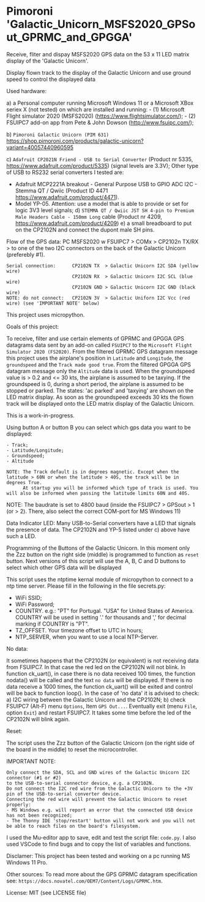 # Pimoroni 'Galactic_Unicorn_MSFS2020_GPSout_GPRMC_and_GPGGA'
 Receive, fliter and dispay MSFS2020 GPS data on the 53 x 11 LED matrix display of the 'Galactic Unicorn'.


Display flown track to the display of the Galactic Unicorn and use ground speed to control the displayed data


Used hardware:

a) a Personal computer running Microsoft Windows 11 or a Microsoft XBox seriex X (not tested) on which are installed and running: 
    - (1) Microsoft Flight simulator 2020 (MSFS2020) (https://www.flightsimulator.com/);
    - (2) FSUIPC7 add-on app from Pete & John Dowson (http://www.fsuipc.com/);

b) `Pimoroni Galactic Unicorn (PIM 631)` <https://shop.pimoroni.com/products/galactic-unicorn?variant=40057440960595>

c) `Adafruit CP2021N Friend - USB to Serial Converter` (Product nr 5335, https://www.adafruit.com/product/5335) (signal levels are 3.3V);
   Other type of USB to RS232 serial converters I tested are:
   - Adafruit MCP2221A breakout - General Purpose USB to GPIO ADC I2C - Stemma QT / Qwiic (Product ID 4471 https://www.adafruit.com/product/4471).
   - Model YP-05. Attention: use a model that is able to provide or set for logic 3V3 level signals;
d) `STEMMA QT / Qwiic JST SH 4-pin to Premium Male Headers Cable - 150mm Long` cable (Product nr 4209, https://www.adafruit.com/product/4209)
e) a small breadboard to put on the CP2102N and connect the dupont male SH pins.

Flow of the GPS data:  PC MSFS2020 w FSUIPC7 > COMx > CP2102n TX/RX > to one of the two I2C connectors on the back of the Galactic Unicorn (preferebly #1).
```
Serial connection:      CP2102N TX  > Galactic Unicorn I2C SDA (yellow wire)
                        CP2102N RX  > Galactic Unicorn I2C SCL (blue wire)
                        CP2102N GND > Galactic Unicorn I2C GND (black wire)
NOTE: do not connect:   CP2102N 3V  > Galactic Uniforn I2C Vcc (red wire) (see 'IMPORTANT NOTE' below)
```
This project uses micropython.

Goals of this project:

To receive, filter and use certain elements of GPRMC and GPGGA GPS datagrams data sent by an add-on called ```FSUIPC7``` to the ```Microsoft Flight Simulator 2020 (FS2020)```.
From the filtered GPRMC GPS datagram message this project uses the airplane's position in ```Latitude``` and ```Longitude```, the ```groundspeed``` and the ```Track made good true```. From the filtered GPGGA GPS datagram message only the ```Altitude``` data is used. 
When the groundspeed value is > 0.2 and <= 30 kts, the airplane is assumed to be taxying. If the groundspeed is 0, during a short period, the airplane is assumed to be stopped or parked. The states: 'ac parked' and 'taxying' are shown on the LED matrix display. As soon as the groundspeed exceeds 30 kts the flown track will be displayed onto the LED matrix display of the Galactic Unicorn.

This is a work-in-progress.

Using button A or button B you can select which gps data you want to be displayed:
```
- Track;
- Latitude/Longitude;
- Groundspeed;
- Altitude

NOTE: The Track default is in degrees magnetic. Except when the latitude > 60N or when the latitude > 40S, the track will be in degrees True.
      At startup you will be informed which type of track is used. You will also be informed when passing the latitude limits 60N and 40S.
```

NOTE: The baudrate is set to 4800 baud (inside the FSUIPC7 > GPSout > 1 (or > 2). There, also select the correct COM-port for MS Windows 11)

Data Indicator LED:
Many USB-to-Serial converters have a LED that signals the presence of data. The CP2102N and YP-5 listed under c) above have such a LED.

Programming of the Buttons of the Galactic Unicorn.
In this moment only the Zzz button on the right side (middle) is programmed to function as `reset` button.
Next versions of this script will use the A, B, C and D buttons to select which other GPS data will be displayed

This script uses the ntptime kernal module of micropython to connect to a ntp time server.
Please fill in the following in the file secrets.py:
- WiFi SSID;
- WiFi Password;
- COUNTRY. e.g.: "PT" for Portugal. "USA" for United States of America. COUNTRY will be used in setting '.' for thousands and ',' for decimal marking if COUNTRY is "PT".
- TZ_OFFSET. Your timezone offset to UTC in hours;
- NTP_SERVER, when you want to use a local NTP-Server.

No data:

It sometimes happens that the CP2102N (or equivalent) is not receiving data from FSUIPC7. In that case the red led on the CP2102N will
not blink. In function ck_uart(), in case there is no data received 100 times, the function nodata() will be called and the text
`no data` will be displayed. If there is no data receive a 1000 times, the function ck_uart() will be exited and control will be back
to function loop(). In the case of 'no data' it is advised to check: a) I2C wiring between the Galactic Unicorn and the CP2102N;
b) check FSUIPC7 (Alt-F) menu `Options`, Item `GPS Out...`. Eventually exit (menu `File`, option `Exit`) and restart FSUIPC7. It takes some time before the led of the CP2102N will blink again.

Reset:

The script uses the Zzz button of the Galactic Unicorn (on the right side of the board in the middle) to reset the microcontroller.

IMPORTANT NOTE:

    Only connect the SDA, SCL and GND wires of the Galactic Unicorn I2C connector (#1 or #2)
    to the USB-to-serial connector device, e.g. a CP2102N.
    Do not connect the I2C red wire from the Galactic Unicorn to the +3V pin of the USB-to-serial converter device. 
    Connecting the red wire will prevent the Galactic Unicorn to reset properly:
    - MS Windows e.g. will report an error that the connected USB device has not been recognized;
    - The Thonny IDE 'stop/restart' button will not work and you will not be able to reach files on the board's filesystem.

I used the Mu-editor app to save, edit and test the script file: ```code.py```. I also used VSCode to find bugs and to copy the list of variables and functions.


Disclamer:
This project has been tested and working on a pc running MS Windows 11 Pro.

Other sources:
To read more about the GPS GPRMC datagram specification see: ```https://docs.novatel.com/OEM7/Content/Logs/GPRMC.htm```.

License: MIT (see LICENSE file)
